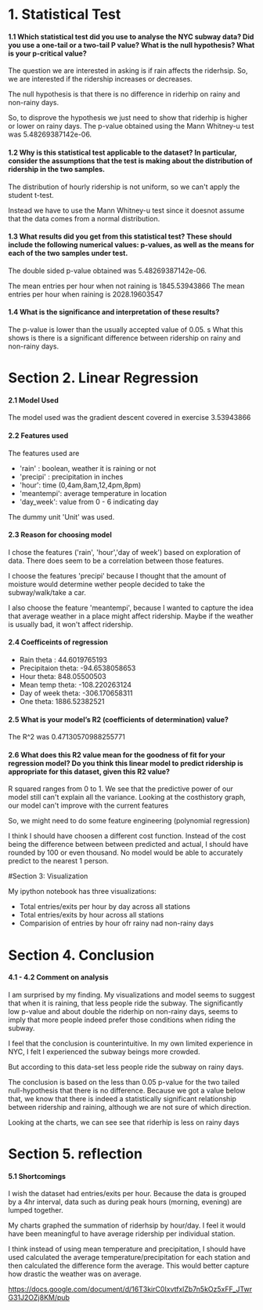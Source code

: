 
# 1.  Statistical Test

#### 1.1 Which statistical test did you use to analyse the NYC subway data? Did you use a one-tail or a two-tail P value? What is the null hypothesis? What is your p-critical value?

The question we are interested in asking is if rain affects the riderhsip.
So, we are interested if the ridership increases or decreases.

The null hypothesis is that there is no difference in riderhip on rainy and non-rainy days.

So, to disprove the hypothesis we just need to show that riderhip is higher or lower on rainy days.
The p-value obtained using the Mann Whitney-u test was 5.48269387142e-06.

#### 1.2 Why is this statistical test applicable to the dataset? In particular, consider the assumptions that the test is making about the distribution of ridership in the two samples.

The distribution of hourly ridership is not uniform, so we can't apply the student t-test.

Instead we have to use the Mann Whitney-u test since it doesnot assume that the data comes from a normal distribution.



#### 1.3 What results did you get from this statistical test? These should include the following numerical values: p-values, as well as the means for each of the two samples under test.


The double sided p-value obtained was 5.48269387142e-06.

The mean entries per hour when not raining is  1845.53943866
The mean entries per hour when raining is  2028.19603547



#### 1.4 What is the significance and interpretation of these results?

The p-value is lower than the usually accepted value of 0.05.
s
What this shows is there is a significant difference between ridership on rainy and non-rainy days.




# Section 2. Linear Regression

#### 2.1 Model Used
The model used was the gradient descent covered in exercise 3.53943866

#### 2.2 Features used
The features used are 
- 'rain' :  boolean, weather it is raining or not
- 'precipi' : precipitation in inches
- 'hour': time (0,4am,8am,12,4pm,8pm)
- 'meantempi': average temperature in location
- 'day_week': value from 0 - 6 indicating day

The dummy unit 'Unit' was used.

#### 2.3 Reason for choosing model
I chose the features ('rain', 'hour','day of week') based on exploration of data.
There does seem to be a correlation between those features.

I choose the features 'precipi' because I thought that the amount of moisture would determine wether people decided to take the subway/walk/take a car.

I also choose the feature 'meantempi', because I wanted to capture the idea that average weather in a place might affect ridership. Maybe if the weather is usually bad, it won't affect ridership. 



#### 2.4 Coefficeints of regression
- Rain theta : 44.6019765193
- Precipitaion theta: -94.6538058653
- Hour theta: 848.05500503
- Mean temp theta: -108.220263124
- Day of week theta: -306.170658311
- One theta: 1886.52382521


#### 2.5 What is your model’s R2 (coefficients of determination) value?
The R^2 was 0.47130570988255771

#### 2.6 What does this R2 value mean for the goodness of fit for your regression model? Do you think this linear model to predict ridership is appropriate for this dataset, given this R2  value?

R squared ranges from 0 to 1. We see that the predictive power of our model still can't explain all the variance.
Looking at the costhistory graph, our model can't improve with the current features

So, we might need to do some feature engineering (polynomial regression)

I think I should have choosen a different cost function. Instead of the cost being  the difference between between predicted and actual, I should have rounded by 100 or even thousand. No model would be able to accurately predict to the nearest 1 person.


#Section 3: Visualization 

My ipython notebook has three visualizations:

- Total entries/exits per hour by day across all stations
- Total entries/exits by hour across all stations
- Comparision of entries by hour ofr rainy nad non-rainy days


# Section 4. Conclusion

#### 4.1 - 4.2  Comment on analysis

I am surprised by my finding. My visualizations and model seems to suggest that when it is raining, that less people ride the subway. The significantly low p-value and about double the riderhip on non-rainy days, seems to imply that more people indeed prefer those conditions when riding the subway.

I feel that the conclusion is counterintuitive. In my own limited experience in NYC, I felt I experienced the subway beings more crowded.  

But according to this data-set less people ride the subway on rainy days.

The conclusion is based on the less than 0.05 p-value for the two tailed null-hypothesis that there is no difference. Because we got a value below that, we know that there is indeed a statistically significant relationship between ridership and raining, although we are not sure of which direction. 

Looking at the charts, we can see see that riderhip is less on rainy days

# Section 5. reflection

#### 5.1 Shortcomings
I wish the dataset had entries/exits per hour. Because the data is grouped by a 4hr interval, data such as during peak hours (morning, evening) are lumped together.

My charts graphed the summation of riderhsip by hour/day. I feel it would have been meaningful to have average ridership per individual station.

I think instead of using mean temperature and precipitation, I should have used calculated the average temperature/precipitation for each station and then calculated the difference form the average. This would better capture how drastic the weather was on average.     
  

https://docs.google.com/document/d/16T3kirC0IxvtfxlZb7n5kOz5xFF_JTwrG31J2OZj8KM/pub
